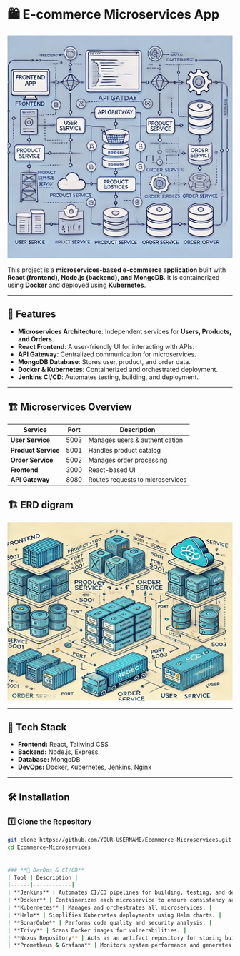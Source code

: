 # 🛍️ E-commerce Microservices App  
<img src="https://raw.githubusercontent.com/Walidbadry/Ecommerce-Microservices-React-Node.js-/refs/heads/main/1%20(3).webp" alt="Description" width="1000" height = "500">

This project is a **microservices-based e-commerce application** built with **React (frontend), Node.js (backend), and MongoDB**. It is containerized using **Docker** and deployed using **Kubernetes**.  

---

## 📌 Features  
- **Microservices Architecture**: Independent services for **Users, Products, and Orders**.  
- **React Frontend**: A user-friendly UI for interacting with APIs.  
- **API Gateway**: Centralized communication for microservices.  
- **MongoDB Database**: Stores user, product, and order data.  
- **Docker & Kubernetes**: Containerized and orchestrated deployment.  
- **Jenkins CI/CD**: Automates testing, building, and deployment.  

---

## 🏗️ Microservices Overview  
| Service      | Port  | Description |
|-------------|------|-------------|
| **User Service**  | 5003 | Manages users & authentication |
| **Product Service**  | 5001 | Handles product catalog |
| **Order Service**  | 5002 | Manages order processing |
| **Frontend**  | 3000 | React-based UI |
| **API Gateway** | 8080 | Routes requests to microservices |

## 🏗️ ERD digram
<img src="https://raw.githubusercontent.com/Walidbadry/Ecommerce-Microservices-React-Node.js-/refs/heads/main/1%20(1).webp" alt="Description" width="1000" height = "400">

---

## 🚀 Tech Stack  
- **Frontend:** React, Tailwind CSS  
- **Backend:** Node.js, Express  
- **Database:** MongoDB  
- **DevOps:** Docker, Kubernetes, Jenkins, Nginx  

---

## 🛠️ Installation  

### **1️⃣ Clone the Repository**  
```sh
git clone https://github.com/YOUR-USERNAME/Ecommerce-Microservices.git
cd Ecommerce-Microservices


### **🔹 DevOps & CI/CD**
| Tool | Description |
|------|------------|
| **Jenkins** | Automates CI/CD pipelines for building, testing, and deploying services. |
| **Docker** | Containerizes each microservice to ensure consistency across environments. |
| **Kubernetes** | Manages and orchestrates all microservices. |
| **Helm** | Simplifies Kubernetes deployments using Helm charts. |
| **SonarQube** | Performs code quality and security analysis. |
| **Trivy** | Scans Docker images for vulnerabilities. |
| **Nexus Repository** | Acts as an artifact repository for storing built Docker images. |
| **Prometheus & Grafana** | Monitors system performance and generates real-time dashboards. |

